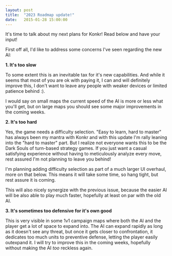 ```yaml
---
layout: post
title:  "2023 Roadmap update!"
date:   2015-01-28 15:00:00
---
```


It's time to talk about my next plans for Konkr! Read below and have your input! 

First off all, I'd like to address some concerns I've seen regarding the new AI:

**1. It's too slow**

To some extent this is an inevitable tax for it's new capabilities. And while it seems
that most of you are ok with paying it, I can and will definitely improve this, I don't want to 
leave any people with weaker devices or limited patience behind :).

I would say on small maps the current speed of the AI is more or less what you'll get,
but on large maps you should see some major improvements in the coming weeks. 

**2. It's too hard**

Yes, the game needs a difficulty selection. "Easy to learn, hard to master" has always been my mantra with Konkr 
and with this update I'm rally leaning into the "hard to master" part. But I realize not everyone wants this to
be the Dark Souls of turn-based strategy games. If you just want a casual satisfying experience without having 
to meticulously analyze every move, rest assured I'm not planning to leave you behind!

I'm planning adding difficulty selection as part of a much larger UI overhaul, more on that below. This means it will
take some time, so hang tight, but rest assure it is coming.

This will also nicely synergize with the previous issue, because the easier AI will be also able to play much faster,
hopefully at least on par with the old AI.

**3. It's sometimes too defensive for it's own good**

This is very visible in some 1v1 campaign maps where both the AI and the player get a lot of space to expand into. 
The AI can expand rapidly as long as it doesn't see any threat, but once it gets closer to confrontation,
it dedicates too much units to preventive defense, letting the player easily outexpand it. I will try to improve this
in the coming weeks, hopefully without making the AI *too* reckless again.

